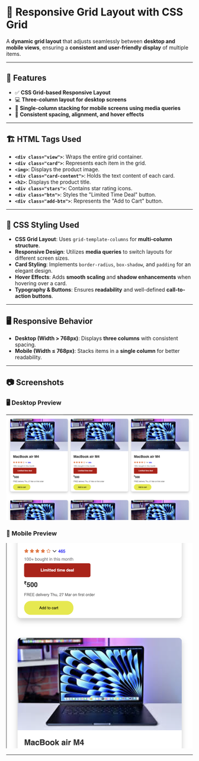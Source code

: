 # 📐 Responsive Grid Layout with CSS Grid  

A **dynamic grid layout** that adjusts seamlessly between **desktop and mobile views**, ensuring a **consistent and user-friendly display** of multiple items.

---

## 🚀 Features  
- ✅ **CSS Grid-based Responsive Layout**  
- 💻 **Three-column layout for desktop screens**  
- 📱 **Single-column stacking for mobile screens using media queries**  
- 🎨 **Consistent spacing, alignment, and hover effects**  

---

## 🏗️ HTML Tags Used  
- **`<div class="view">`**: Wraps the entire grid container.  
- **`<div class="card">`**: Represents each item in the grid.  
- **`<img>`**: Displays the product image.  
- **`<div class="card-content">`**: Holds the text content of each card.  
- **`<h2>`**: Displays the product title.  
- **`<div class="stars">`**: Contains star rating icons.  
- **`<div class="btn">`**: Styles the "Limited Time Deal" button.  
- **`<div class="add-btn">`**: Represents the "Add to Cart" button.  

---

## 🎨 CSS Styling Used  
- **CSS Grid Layout**: Uses `grid-template-columns` for **multi-column structure**.  
- **Responsive Design**: Utilizes **media queries** to switch layouts for different screen sizes.  
- **Card Styling**: Implements `border-radius`, `box-shadow`, and `padding` for an elegant design.  
- **Hover Effects**: Adds **smooth scaling** and **shadow enhancements** when hovering over a card.  
- **Typography & Buttons**: Ensures **readability** and well-defined **call-to-action buttons**.  

---

## 🖥️ Responsive Behavior  
- **Desktop (Width > 768px)**: Displays **three columns** with consistent spacing.  
- **Mobile (Width ≤ 768px)**: Stacks items in a **single column** for better readability.  

---

## 📷 Screenshots  

### 🖥️ Desktop Preview  
![Desktop Preview](assets/Desktop.png)  

### 📱 Mobile Preview  
![Mobile Preview](assets/Mobile.png)  

---